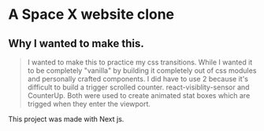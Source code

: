 # A Space X website clone
## Why I wanted to make this.
> I wanted to make this to practice my css transitions. While I wanted it to be completely "vanilla" by building it completely out of css modules and personally crafted components. I did have to use 2 because it's difficult to build a trigger scrolled counter. react-visiblity-sensor and CounterUp. Both were used to create animated stat boxes which are trigged when they enter the viewport. 

This project was made with Next js.
